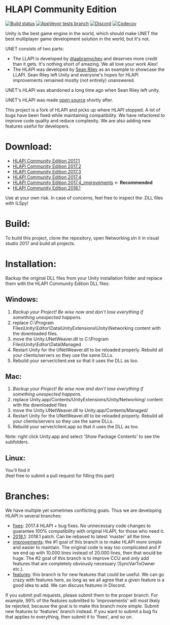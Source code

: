 # HLAPI Community Edition

[![Build status](https://img.shields.io/appveyor/ci/vis2k73562/hlapi-community-edition/Improvements.svg)](https://ci.appveyor.com/project/vis2k73562/hlapi-community-edition/branch/improvements)
[![AppVeyor tests branch](https://img.shields.io/appveyor/tests/vis2k73562/hlapi-community-edition/Improvements.svg)](https://ci.appveyor.com/project/vis2k73562/hlapi-community-edition/branch/improvements/tests)
[![Discord](https://img.shields.io/discord/343440455738064897.svg)](https://discordapp.com/invite/N9QVxbM)
[![Codecov](https://codecov.io/gh/vis2k/hlapi-community-edition/branch/improvements/graph/badge.svg)](https://codecov.io/gh/vis2k/hlapi-community-edition/branch/improvements)

Unity is the best game engine in the world, which should make UNET the best multiplayer game development solution in the world, but it's not.

UNET consists of two parts:

* The LLAPI is developed by [@aabramychev](https://forum.unity.com/members/aabramychev.118911/) and deserves more credit than it gets. It's nothing short of amazing. We all love your work Alex!
* The HLAPI was developed by [Sean Riley](https://forum.unity.com/members/691722/) as an example to showcase the LLAPI. Sean Riley left Unity and everyone's hopes for HLAPI improvements remained mostly (not entirely) unanswered.

UNET's HLAPI was abandoned a long time ago when Sean Riley left unity.

UNET's HLAPI was made [open source](https://bitbucket.org/Unity-Technologies/networking) shortly after.

This project is a fork of HLAPI and picks up where HLAPI stopped. 
A lot of bugs have been fixed while maintaining compatibility.
We have refactored to improve code quality and reduce complexity.
We are also adding new features useful for developers.

# Download:

* [HLAPI Community Edition 2017.1](http://noobtuts.com/_projects/HLAPI-Pro/HLAPI_Pro_fixesonly_Unity_2017.1.zip)
* [HLAPI Community Edition 2017.2](http://noobtuts.com/_projects/HLAPI-Pro/HLAPI_Pro_fixesonly_Unity_2017.2.zip)
* [HLAPI Community Edition 2017.3](http://noobtuts.com/_projects/HLAPI-Pro/HLAPI_Pro_fixesonly_Unity_2017.3.zip)
* [HLAPI Community Edition 2017.4](http://noobtuts.com/_projects/HLAPI-Pro/HLAPI_Pro_Unity_2017.4.zip)
* [HLAPI Community Edition 2017.4_improvements](http://noobtuts.com/_projects/HLAPI-Pro/HLAPI_Pro_Unity_2017.4_improvements.zip) <- **Recommended**
* [HLAPI Community Edition 2018.1](http://noobtuts.com/_projects/HLAPI-Pro/HLAPI_Pro_Unity_2018.1.zip)


Use at your own risk. In case of concerns, feel free to inspect the .DLL files with ILSpy!

# Build:

To build this project,  clone the repository,  open Networking.sln it in visual studio 2017 and build all projects.

# Installation:
Backup the original DLL files from your Unity installation folder and replace them with the HLAPI Community Edition DLL files:

## Windows:
1. *Backup your Project! Be wise now and don't lose everything if something unexpected happens.*
2. replace C:\Program Files\Unity\Editor\Data\UnityExtensions\Unity\Networking content with the downloaded files.
3. move the Unity.UNetWeaver.dll to C:\Program Files\Unity\Editor\Data\Managed
4. Restart Unity for the UNetWeaver.dll to be reloaded properly. Rebuild all your clients/servers so they use the same DLLs.
5. Rebuild your server/client.exe so that it uses the DLL as too.
## Mac:
1. *Backup your Project! Be wise now and don't lose everything if something unexpected happens.*
2. replace Unity.app/Contents/UnityExtensions/Unity/Networking/ content with the downloaded files
3. move the Unity.UNetWeaver.dll to Unity.app/Contents/Managed/
4. Restart Unity for the UNetWeaver.dll to be reloaded properly. Rebuild all your clients/servers so they use the same DLLs.
5. Rebuild your server/client.app so that it uses the DLL as too.

Note: right click Unity.app and select 'Show Package Contents' to see the subfolders.
## Linux:
You'll find it  
(feel free to submit a pull request for filling this part)

# Branches:

We have multiple yet sometimes conflicting goals. Thus we are developing HLAPI in several branches:

* [fixes](https://github.com/vis2k/HLAPI-Community-Edition/tree/fixes): 2017.4 HLAPI + bug fixes. No unnecessary code changes to guarantee 100% compatibility with original HLAPI, for those who need it.
* [2018.1](https://github.com/vis2k/HLAPI-Community-Edition/tree/2018.1): 2018.1 patch. Can be rebased to latest 'master' all the time.
* [improvements](https://github.com/vis2k/HLAPI-Community-Edition/tree/improvements): the #1 goal of this branch is to make HLAPI more simple and easier to maintain. The original code is way too complicated and if we end up with 10.000 lines instead of 20.000 lines, then that would be huge. The #2 goal of this branch is to improve CCU and only add features that are completely obviously necessary (SyncVarToOwner etc.).
* [features](https://github.com/vis2k/HLAPI-Community-Edition/tree/features): this branch is for new features that could be useful. We can go crazy with features here, as long as we all agree that a given feature is a good idea to add. We can discuss features in Discord.


If you submit pull requests, please submit them to the proper branch. 
For example, 99% of the features submitted to 'improvements' will most likely be rejected, 
because the goal is to make this branch more simple. 
Submit new features to 'features' branch instead. 
If you want to submit a bug fix that applies to everything, then submit it to 'fixes', and so on.


